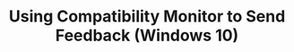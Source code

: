 ---
title: Using Compatibility Monitor to Send Feedback (Windows 10)
description: The Microsoft Compatibility Monitor tool is installed as part of the runtime-analysis package.
redirect_url: https://technet.microsoft.com/en-us/itpro/windows/deploy/manage-windows-upgrades-with-upgrade-analytics.md
---